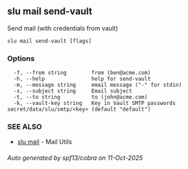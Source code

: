 ## slu mail send-vault

Send mail (with credentials from vault)

```
slu mail send-vault [flags]
```

### Options

```
  -f, --from string        from (ben@acme.com)
  -h, --help               help for send-vault
  -m, --message string     email message ("-" for stdin)
  -s, --subject string     Email subject
  -t, --to string          to (john@acme.com)
  -k, --vault-key string   Key in Vault SMTP passwords secret/data/slu/smtp/<key> (default "default")
```

### SEE ALSO

* [slu mail](slu_mail.md)	 - Mail Utils

###### Auto generated by spf13/cobra on 11-Oct-2025

